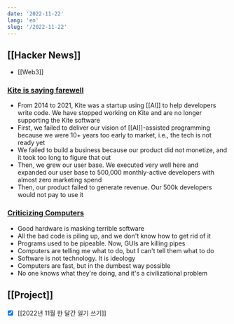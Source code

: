 ```yaml
---
date: '2022-11-22'
lang: 'en'
slug: '/2022-11-22'
---
```


## [[Hacker News]]

- [[Web3]]

### [Kite is saying farewell](https://www.kite.com/blog/product/kite-is-saying-farewell/)

- From 2014 to 2021, Kite was a startup using [[AI]] to help developers write code. We have stopped working on Kite and are no longer supporting the Kite software
- First, we failed to deliver our vision of [[AI]]-assisted programming because we were 10+ years too early to market, i.e., the tech is not ready yet
- We failed to build a business because our product did not monetize, and it took too long to figure that out
- Then, we grew our user base. We executed very well here and expanded our user base to 500,000 monthly-active developers with almost zero marketing spend
- Then, our product failed to generate revenue. Our 500k developers would not pay to use it

### [Criticizing Computers](https://annasofia.xyz/2022/11/05/criticizing-computers.html)

- Good hardware is masking terrible software
- All the bad code is piling up, and we don't know how to get rid of it
- Programs used to be pipeable. Now, GUIs are killing pipes
- Computers are telling me what to do, but I can't tell them what to do
- Software is not technology. It is ideology
- Computers are fast, but in the dumbest way possible
- No one knows what they're doing, and it's a civilizational problem

## [[Project]]

- [x] [[2022년 11월 한 달간 일기 쓰기]]
